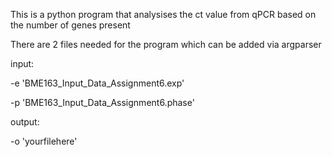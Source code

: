 This is a python program that analysises the ct value from qPCR based on the number of genes present 

There are 2 files needed for the program which can be added via argparser

input: 

-e 'BME163_Input_Data_Assignment6.exp'

-p 'BME163_Input_Data_Assignment6.phase'

output: 

-o 'yourfilehere'
